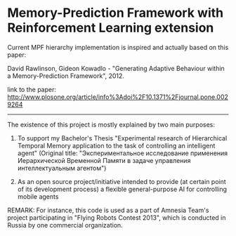 Memory-Prediction Framework with Reinforcement Learning extension
=================================================================

Current MPF hierarchy implementation is inspired and actually based on this paper:

David Rawlinson, Gideon Kowadlo - "Generating Adaptive Behaviour within a Memory-Prediction Framework", 2012.

link to the paper: http://www.plosone.org/article/info%3Adoi%2F10.1371%2Fjournal.pone.0029264

---------------------------------------------------

The existence of this project is mostly explained by two main purposes:

1. To support my Bachelor's Thesis "Experimental research of Hierarchical Temporal Memory application to the task of controlling an intelligent agent"
(Original title: "Экспериментальное исследование применения Иерархической Временной Памяти в задаче управления интеллектуальным агентом")

2. As an open source project/initiative intended to provide (at certain point of its development process) a flexible general-purpose AI for controlling mobile agents

REMARK: For instance, this code is used as a part of Amnesia Team's project participating in "Flying Robots Contest 2013", which is conducted in Russia by one commercial organization.
